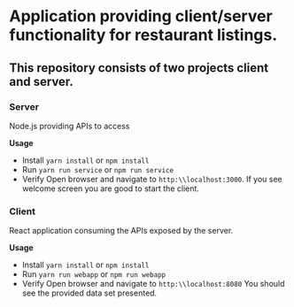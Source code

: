 # Application providing client/server functionality for restaurant listings.

## This repository consists of two projects client and server.

### Server
Node.js providing APIs to access

**Usage**
- Install
`yarn install` or `npm install`
- Run
`yarn run service` or `npm run service`
- Verify
Open browser and navigate to `http:\\localhost:3000`. 
If you see welcome screen you are good to start the client.


### Client
React application consuming the APIs exposed by the server.

**Usage**
- Install
`yarn install` or `npm install`
- Run
`yarn run webapp` or `npm run webapp`
- Verify
Open browser and navigate to `http:\\localhost:8080`
You should see the provided data set presented.


